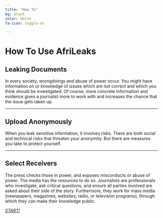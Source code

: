 ```yaml
---
title: "How To"
bg: black
color: white
fa-icon: toggle-on

---
```

# How To Use AfriLeaks

## Leaking Documents

In every society, wrongdoings and abuse of power occur. You might have information on or knowledge of issues which are not correct and which you think should be investigated. Of course, more concrete information and evidence gives a journalist more to work with and increases the chance that the issue gets taken up.

-------------------------


## Upload Anonymously

When you leak sensitive information, it involves risks. There are both social and technical risks that threaten your anonymity. But there are measures you take to protect yourself.

-------------------------


## Select Receivers

The press checks those in power, and exposes misconducts or abuse of power. The media has the resources to do so. Journalists are professionals who investigate, ask critical questions, and ensure all parties involved are asked about their side of the story. Furthermore, they work for mass media (newspapers, magazines, websites, radio, or television programs), through which they can make their knowledge public.

[*START!*](https://secure.afrileaks.org/#/)
